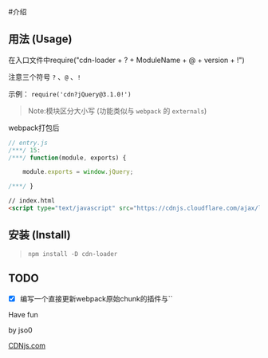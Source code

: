 #介绍

## 用法 (Usage)

在入口文件中require("cdn-loader + ? + ModuleName + @ + version + !")

注意三个符号 `?` 、`@` 、`!`

示例： `require('cdn?jQuery@3.1.0!')`

> Note:模块区分大小写
> (功能类似与 `webpack` 的 `externals`)

webpack打包后

``` javascript
// entry.js
/***/ 15:
/***/ function(module, exports) {

    module.exports = window.jQuery;

/***/ }

```

``` html
// index.html
<script type="text/javascript" src="https://cdnjs.cloudflare.com/ajax/libs/jquery/3.1.0/jquery.min.js"></script>


```

## 安装 (Install)

> `npm install -D cdn-loader`

## TODO

- [x] 编写一个直接更新webpack原始chunk的插件与``


Have fun

by jso0

[CDNjs.com](https://cdnjs.com/libraries)